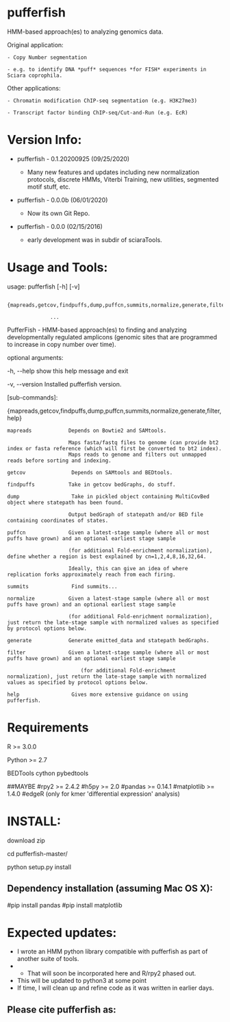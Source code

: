 pufferfish
==========

HMM-based approach(es) to analyzing genomics data.

Original application:

	- Copy Number segmentation 

	- e.g. to identify DNA *puff* sequences *for FISH* experiments in Sciara coprophila.

Other applications:

	- Chromatin modification ChIP-seq segmentation (e.g. H3K27me3)

	- Transcript factor binding ChIP-seq/Cut-and-Run (e.g. EcR)


Version Info:
============
- pufferfish - 0.1.20200925 (09/25/2020)
	- Many new features and updates including new normalization protocols, discrete HMMs, Viterbi Training, new utilities, segmented motif stuff, etc.

- pufferfish - 0.0.0b (06/01/2020)

	- Now its own Git Repo.

- pufferfish - 0.0.0 (02/15/2016)

	- early development was in subdir of sciaraTools.





Usage and Tools:
================


usage: pufferfish [-h] [-v]

                  {mapreads,getcov,findpuffs,dump,puffcn,summits,normalize,generate,filter,help}

                  ...

 PufferFish - HMM-based approach(es) to finding and analyzing developmentally regulated amplicons (genomic sites that are programmed to increase in copy number over time).

optional arguments:

  -h, --help            show this help message and exit

  -v, --version         Installed pufferfish version.

[sub-commands]:


  {mapreads,getcov,findpuffs,dump,puffcn,summits,normalize,generate,filter,help}

    mapreads            Depends on Bowtie2 and SAMtools.

                        Maps fasta/fastq files to genome (can provide bt2 index or fasta reference (which will first be converted to bt2 index).
                        Maps reads to genome and filters out unmapped reads before sorting and indexing.

    getcov               Depends on SAMtools and BEDtools.

    findpuffs           Take in getcov bedGraphs, do stuff.

    dump                 Take in pickled object containing MultiCovBed object where statepath has been found.

                        Output bedGraph of statepath and/or BED file containing coordinates of states.

    puffcn              Given a latest-stage sample (where all or most puffs have grown) and an optional earliest stage sample

                        (for additional Fold-enrichment normalization), define whether a region is best explained by cn=1,2,4,8,16,32,64.

                        Ideally, this can give an idea of where replication forks approximately reach from each firing.

    summits              Find summits...

    normalize           Given a latest-stage sample (where all or most puffs have grown) and an optional earliest stage sample

                        (for additional Fold-enrichment normalization), just return the late-stage sample with normalized values as specified by protocol options below.

    generate            Generate emitted_data and statepath bedGraphs.

    filter              Given a latest-stage sample (where all or most puffs have grown) and an optional earliest stage sample

                            (for additional Fold-enrichment normalization), just return the late-stage sample with normalized values as specified by protocol options below.

    help                 Gives more extensive guidance on using pufferfish.





Requirements
==========

R >= 3.0.0

Python >= 2.7

BEDTools
cython
pybedtools

##MAYBE
#rpy2 >= 2.4.2
#h5py >= 2.0
#pandas >= 0.14.1
#matplotlib >= 1.4.0
#edgeR (only for kmer 'differential expression' analysis)


INSTALL:
=======
download zip

cd pufferfish-master/

python setup.py install


Dependency installation (assuming Mac OS X):
-------------------------------------------
#pip install pandas
#pip install matplotlib



Expected updates:
================
- I wrote an HMM python library compatible with pufferfish as part of another suite of tools.
- - That will soon be incorporated here and R/rpy2 phased out.
- This will be updated to python3 at some point
- If time, I will clean up and refine code as it was written in earlier days.



Please cite pufferfish as:
-------------------------------------------
